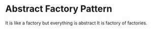 # Abstract Factory Pattern
It is like a factory but everything is abstract
It is factory of factories.
